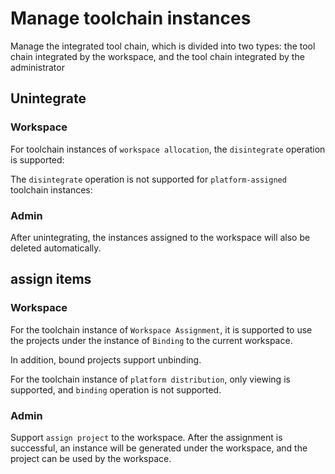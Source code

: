 # Manage toolchain instances

Manage the integrated tool chain, which is divided into two types: the tool chain integrated by the workspace, and the tool chain integrated by the administrator

## Unintegrate

### Workspace

For toolchain instances of `workspace allocation`, the `disintegrate` operation is supported:

<!--![]()screenshots-->

The `disintegrate` operation is not supported for `platform-assigned` toolchain instances:

### Admin

After unintegrating, the instances assigned to the workspace will also be deleted automatically.

## assign items

### Workspace

For the toolchain instance of `Workspace Assignment`, it is supported to use the projects under the instance of `Binding` to the current workspace.

In addition, bound projects support unbinding.

<!--![]()screenshots-->

For the toolchain instance of `platform distribution`, only viewing is supported, and `binding` operation is not supported.

### Admin

Support `assign project` to the workspace. After the assignment is successful, an instance will be generated under the workspace, and the project can be used by the workspace.

<!--![]()screenshots-->